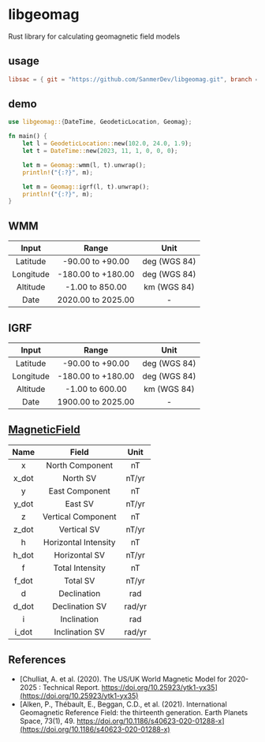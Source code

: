 # libgeomag
Rust library for calculating geomagnetic field models

## usage
```toml
libsac = { git = "https://github.com/SanmerDev/libgeomag.git", branch = "main" }
```

## demo
```rust
use libgeomag::{DateTime, GeodeticLocation, Geomag};

fn main() {
    let l = GeodeticLocation::new(102.0, 24.0, 1.9);
    let t = DateTime::new(2023, 11, 1, 0, 0, 0);

    let m = Geomag::wmm(l, t).unwrap();
    println!("{:?}", m);

    let m = Geomag::igrf(l, t).unwrap();
    println!("{:?}", m);
}
```

## WMM
| Input     | Range              | Unit         |
|:---------:|:------------------:|:------------:|
| Latitude  | -90.00 to +90.00   | deg (WGS 84) |
| Longitude | -180.00 to +180.00 | deg (WGS 84) |
| Altitude  | -1.00 to 850.00    | km (WGS 84)  |
| Date      | 2020.00 to 2025.00 | -            |

## IGRF
| Input     | Range              | Unit         |
|:---------:|:------------------:|:------------:|
| Latitude  | -90.00 to +90.00   | deg (WGS 84) |
| Longitude | -180.00 to +180.00 | deg (WGS 84) |
| Altitude  | -1.00 to 600.00    | km (WGS 84)  |
| Date      | 1900.00 to 2025.00 | -            |

## [MagneticField](src/field.rs)
| Name  | Field                | Unit   |
|:-----:|:--------------------:|:------:|
| x     | North Component      | nT     |
| x_dot | North SV             | nT/yr  |
| y     | East Component       | nT     |
| y_dot | East SV              | nT/yr  |
| z     | Vertical Component   | nT     |
| z_dot | Vertical SV          | nT/yr  |
| h     | Horizontal Intensity | nT     |
| h_dot | Horizontal SV        | nT/yr  |
| f     | Total Intensity      | nT     |
| f_dot | Total SV             | nT/yr  |
| d     | Declination          | rad    |
| d_dot | Declination SV       | rad/yr |
| i     | Inclination          | rad    |
| i_dot | Inclination SV       | rad/yr |

## References
- [Chulliat, A. et al. (2020). The US/UK World Magnetic Model for 2020-2025 : Technical Report. https://doi.org/10.25923/ytk1-yx35](https://doi.org/10.25923/ytk1-yx35)
- [Alken, P., Thébault, E., Beggan, C.D., et al. (2021). International Geomagnetic Reference Field: the thirteenth generation. Earth Planets Space, 73(1), 49. https://doi.org/10.1186/s40623-020-01288-x](https://doi.org/10.1186/s40623-020-01288-x)